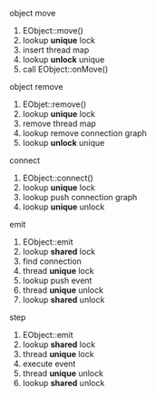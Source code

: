 

object move
1. EObject::move()
2. lookup **unique** lock
3. insert thread map
4. lookup **unlock** unique 
5. call EObject::onMove()

object remove
1. EObjet::remove()
2. lookup **unique** lock
3. remove thread map
4. lookup remove connection graph
5. lookup **unlock** unique

connect
1. EObject::connect()
2. lookup **unique** lock
3. lookup push connection graph
4. lookup **unique** unlock

emit
1. EObject::emit
2. lookup **shared** lock
3. find connection
4. thread **unique** lock
5. lookup push event
6. thread **unique** unlock
7. lookup **shared** unlock

step
1. EObject::emit
2. lookup **shared** lock
4. thread **unique** lock
5. execute event
6. thread **unique** unlock
7. lookup **shared** unlock
